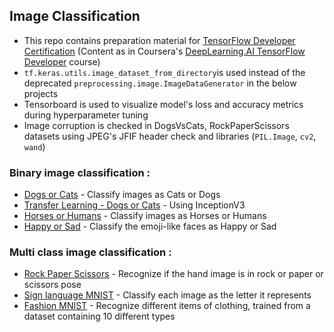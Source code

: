 
## Image Classification

- This repo contains preparation material for [TensorFlow Developer Certification](https://www.tensorflow.org/certificate) (Content as in Coursera's [DeepLearning.AI TensorFlow Developer](https://coursera.org/professional-certificates/tensorflow-in-practice) course)
- ```tf.keras.utils.image_dataset_from_directory```is used instead of the deprecated ```preprocessing.image.ImageDataGenerator``` in the below projects
- Tensorboard is used to visualize model's loss and accuracy metrics during hyperparameter tuning
- Image corruption is checked in DogsVsCats, RockPaperScissors datasets using JPEG's JFIF header check and libraries (```PIL.Image```, ```cv2```, ```wand```)

### Binary image classification :

- [Dogs or Cats](https://github.com/resh22an/tensorflow-developer-certificate-2022/blob/39407fd306e7b5ccc59ed611fe886112d6b70890/computer-vision-main/binary-image-classification/DogsVsCats.ipynb) - Classify images as Cats or Dogs
- [Transfer Learning - Dogs or Cats](https://github.com/resh22an/tensorflow-developer-certificate-2022/blob/9be6eba4c60e9695c2f3dac479c5e65cb2289315/computer-vision-main/binary-image-classification/DogsCats_TransferLearning.ipynb) - Using InceptionV3
- [Horses or Humans](https://github.com/resh22an/tensorflow-developer-certificate-2022/blob/9be6eba4c60e9695c2f3dac479c5e65cb2289315/computer-vision-main/binary-image-classification/HorsesHumans.ipynb) - Classify images as Horses or Humans
- [Happy or Sad](https://github.com/resh22an/tensorflow-developer-certificate-2022/blob/9be6eba4c60e9695c2f3dac479c5e65cb2289315/computer-vision-main/binary-image-classification/HappySad.ipynb) - Classify the emoji-like faces as Happy or Sad
    

### Multi class image classification :

- [Rock Paper Scissors](https://github.com/resh22an/tensorflow-developer-certificate-2022/blob/9be6eba4c60e9695c2f3dac479c5e65cb2289315/computer-vision-main/multiclass-image-classification/RockPaperScissors.ipynb) - Recognize if the hand image is in rock or paper or scissors pose
- [Sign language MNIST](https://github.com/resh22an/tensorflow-developer-certificate-2022/blob/9be6eba4c60e9695c2f3dac479c5e65cb2289315/computer-vision-main/multiclass-image-classification/SignLanguageMNIST.ipynb) - Classify each image as the letter it represents
- [Fashion MNIST](https://github.com/resh22an/tensorflow-developer-certificate-2022/blob/9be6eba4c60e9695c2f3dac479c5e65cb2289315/computer-vision-main/multiclass-image-classification/FashionMNIST.ipynb) - Recognize different items of clothing, trained from a dataset containing 10 different types
